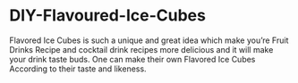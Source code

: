# DIY-Flavoured-Ice-Cubes
Flavored Ice Cubes is such a unique and great idea which make you’re Fruit Drinks Recipe and cocktail drink recipes more delicious and it will make your drink taste buds. One can make their own Flavored Ice Cubes According to their taste and likeness. 
